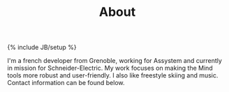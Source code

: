 ﻿---
layout: page
title: "About"
description: ""
---
{% include JB/setup %}

I'm a french developer from Grenoble, working for Assystem and currently in mission for Schneider-Electric. My work focuses on making the Mind tools more robust and user-friendly. I also like freestyle skiing and music. Contact information can be found below.